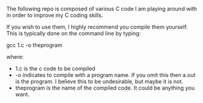 The following repo is composed of various C code I am playing around with in order to improve my C coding skills.

If you wish to use them, I highly recommend you compile them yourself. This is typically done on the command line by typing:

gcc 1.c -o theprogram

where:
* 1.c is the c code to be compiled
* -o indicates to compile with a program name. If you omit this then a.out is the program. I believe this to be undesirable, but maybe it is not.
* theprogram is the name of the compiled code. It could be anything you want.
